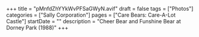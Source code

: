 +++
title = "pMnfdZhYYkWvPFSaGWyN.avif"
draft = false
tags = ["Photos"]
categories = ["Sally Corporation"]
pages = ["Care Bears: Care-A-Lot Castle"]
startDate = ""
description = "Cheer Bear and Funshine Bear at Dorney Park (1988)"
+++
